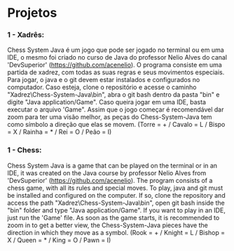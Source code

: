 # Projetos

### 1 - Xadrês:
  Chess System Java é um jogo que pode ser jogado no terminal ou em uma IDE, o mesmo foi criado no curso de Java do professor Nelio Alves do canal 'DevSuperior' (https://github.com/acenelio). O programa consiste em uma partida de xadrez, com todas as suas regras e seus movimentos especiais. 
  Para jogar, o java e o git devem estar instalados e configurados no computador. Caso esteja, clone o repositório e acesse o caminho "Xadrez\Chess-System-Java\bin", abra o git bash dentro da pasta "bin" e digite "Java application/Game". Caso queira jogar em uma IDE, basta executar o arquivo 'Game". Assim que o jogo começar é recomendável dar zoom para ter uma visão melhor, as peças do Chess-System-Java tem como símbolo a direção que elas se movem. 
(Torre = + / Cavalo = L / Bispo = X / Rainha = * / Rei = O / Peão = I)



### 1 - Chess:
  Chess System Java is a game that can be played on the terminal or in an IDE, it was created on the Java course by professor Nelio Alves from 'DevSuperior' (https://github.com/acenelio). The program consists of a chess game, with all its rules and special moves.
  To play, java and git must be installed and configured on the computer. If so, clone the repository and access the path "Xadrez\Chess-System-Java\bin", open git bash inside the "bin" folder and type "Java application/Game". If you want to play in an IDE, just run the 'Game' file. As soon as the game starts, it is recommended to zoom in to get a better view, the Chess-System-Java pieces have the direction in which they move as a symbol. 
(Rook = + / Knight = L / Bishop = X / Queen = * / King = O / Pawn = I)
